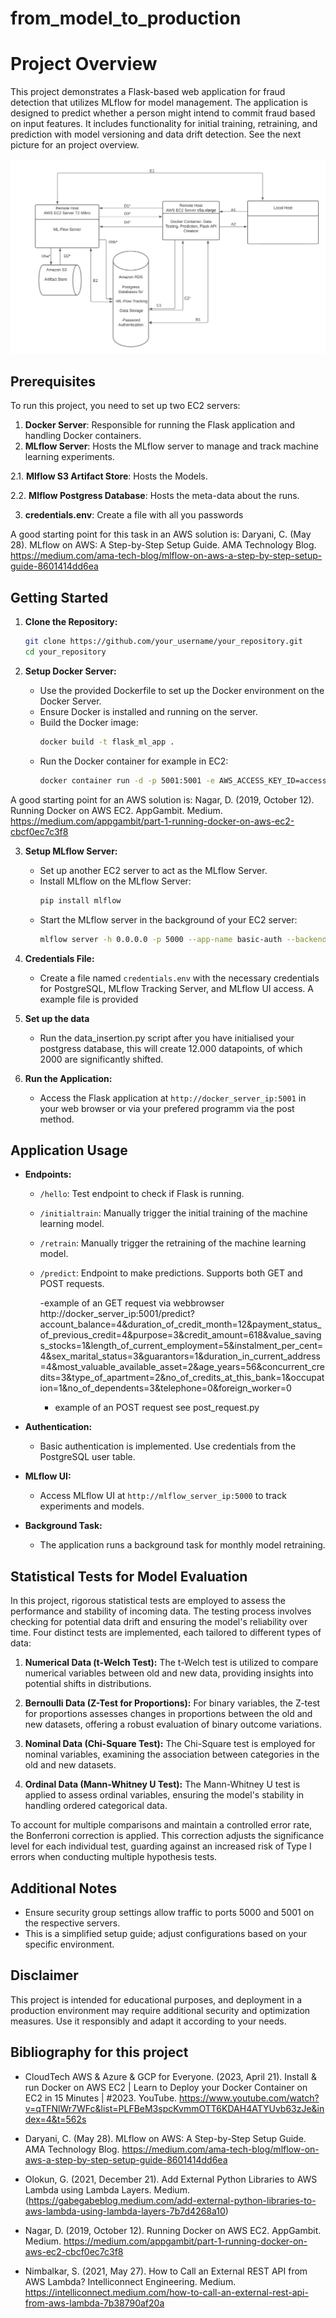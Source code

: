# from_model_to_production
# Project Overview



This project demonstrates a Flask-based web application for fraud detection that utilizes MLflow for model management. The application is designed to predict whether a person might intend to commit fraud based on input features. It includes functionality for initial training, retraining, and prediction with model versioning and data drift detection. See the next picture for an project overview.

![Alt text](<From model (1).png>)


## Prerequisites

To run this project, you need to set up two EC2 servers:
1. **Docker Server**: Responsible for running the Flask application and handling Docker containers.
2. **MLflow Server**: Hosts the MLflow server to manage and track machine learning experiments.

2.1. **Mlflow S3 Artifact Store**: Hosts the Models.  

2.2. **Mlflow Postgress Database**: Hosts the meta-data about the runs.  
  
3. **credentials.env**: Create a file with all you passwords

A good starting point for this task in an AWS solution is: Daryani, C. (May 28). MLflow on AWS: A Step-by-Step Setup Guide. AMA Technology Blog. https://medium.com/ama-tech-blog/mlflow-on-aws-a-step-by-step-setup-guide-8601414dd6ea


## Getting Started

1. **Clone the Repository:**
    ```bash
    git clone https://github.com/your_username/your_repository.git
    cd your_repository
    ```

2. **Setup Docker Server:**
   - Use the provided Dockerfile to set up the Docker environment on the Docker Server.
   - Ensure Docker is installed and running on the server.
   - Build the Docker image:
     ```bash
     docker build -t flask_ml_app .
     ```
   - Run the Docker container for example in EC2:
     ```bash
     docker container run -d -p 5001:5001 -e AWS_ACCESS_KEY_ID=access_key -e AWS_SECRET_ACCESS_KEY=secret_key container_name
     ```
A good starting point for an AWS solution is: Nagar, D. (2019, October 12). Running Docker on AWS EC2. AppGambit. Medium. https://medium.com/appgambit/part-1-running-docker-on-aws-ec2-cbcf0ec7c3f8


3. **Setup MLflow Server:**
   - Set up another EC2 server to act as the MLflow Server.
   - Install MLflow on the MLflow Server:
     ```bash
     pip install mlflow
     ```
   - Start the MLflow server in the background of your EC2 server:
     ```bash
     mlflow server -h 0.0.0.0 -p 5000 --app-name basic-auth --backend-store-uri [your_postgress_path] --default-artifact-root [your_s3_store] > mlflow_server.log 2>&1 &
     ```

4. **Credentials File:**
   - Create a file named `credentials.env` with the necessary credentials for PostgreSQL, MLflow Tracking Server, and MLflow UI access. A example file is provided

5. **Set up the data**

    - Run the data_insertion.py script after you have initialised your postgress database, this will create 12.000 datapoints, of which 2000 are significantly shifted. 

5. **Run the Application:**
   - Access the Flask application at `http://docker_server_ip:5001` in your web browser or via your prefered programm via the post method.

## Application Usage

- **Endpoints:**
  - `/hello`: Test endpoint to check if Flask is running.
  - `/initialtrain`: Manually trigger the initial training of the machine learning model.
  - `/retrain`: Manually trigger the retraining of the machine learning model.
  - `/predict`: Endpoint to make predictions. Supports both GET and POST requests.

    -example of an GET request via webbrowser http://docker_server_ip:5001/predict?account_balance=4&duration_of_credit_month=12&payment_status_of_previous_credit=4&purpose=3&credit_amount=618&value_savings_stocks=1&length_of_current_employment=5&instalment_per_cent=4&sex_marital_status=3&guarantors=1&duration_in_current_address=4&most_valuable_available_asset=2&age_years=56&concurrent_credits=3&type_of_apartment=2&no_of_credits_at_this_bank=1&occupation=1&no_of_dependents=3&telephone=0&foreign_worker=0

    - example of an POST request see post_request.py

- **Authentication:**
  - Basic authentication is implemented. Use credentials from the PostgreSQL user table.

- **MLflow UI:**
  - Access MLflow UI at `http://mlflow_server_ip:5000` to track experiments and models.

- **Background Task:**
  - The application runs a background task for monthly model retraining.

## Statistical Tests for Model Evaluation

In this project, rigorous statistical tests are employed to assess the performance and stability of incoming data. The testing process involves checking for potential data drift and ensuring the model's reliability over time. Four distinct tests are implemented, each tailored to different types of data:

1. **Numerical Data (t-Welch Test):** The t-Welch test is utilized to compare numerical variables between old and new data, providing insights into potential shifts in distributions.

2. **Bernoulli Data (Z-Test for Proportions):** For binary variables, the Z-test for proportions assesses changes in proportions between the old and new datasets, offering a robust evaluation of binary outcome variations.

3. **Nominal Data (Chi-Square Test):** The Chi-Square test is employed for nominal variables, examining the association between categories in the old and new datasets.

4. **Ordinal Data (Mann-Whitney U Test):** The Mann-Whitney U test is applied to assess ordinal variables, ensuring the model's stability in handling ordered categorical data.

To account for multiple comparisons and maintain a controlled error rate, the Bonferroni correction is applied. This correction adjusts the significance level for each individual test, guarding against an increased risk of Type I errors when conducting multiple hypothesis tests.

## Additional Notes

- Ensure security group settings allow traffic to ports 5000 and 5001 on the respective servers.
- This is a simplified setup guide; adjust configurations based on your specific environment.

## Disclaimer

This project is intended for educational purposes, and deployment in a production environment may require additional security and optimization measures. Use it responsibly and adapt it according to your needs.

## Bibliography for this project

- CloudTech AWS & Azure & GCP for Everyone. (2023, April 21). Install & run Docker on AWS EC2 | Learn to Deploy your Docker Container on EC2 in 15 Minutes | #2023. YouTube. https://www.youtube.com/watch?v=qTFNlWr7WFc&list=PLFBeM3spcKvmmOTT6KDAH4ATYUvb63zJe&index=4&t=562s

- Daryani, C. (May 28). MLflow on AWS: A Step-by-Step Setup Guide. AMA Technology Blog. https://medium.com/ama-tech-blog/mlflow-on-aws-a-step-by-step-setup-guide-8601414dd6ea

- Olokun, G. (2021, December 21). Add External Python Libraries to AWS Lambda using Lambda Layers. Medium. (https://gabegabeblog.medium.com/add-external-python-libraries-to-aws-lambda-using-lambda-layers-7b7d4268a10)

- Nagar, D. (2019, October 12). Running Docker on AWS EC2. AppGambit. Medium. https://medium.com/appgambit/part-1-running-docker-on-aws-ec2-cbcf0ec7c3f8

- Nimbalkar, S. (2021, May 27). How to Call an External REST API from AWS Lambda? Intelliconnect Engineering. Medium. https://intelliconnect.medium.com/how-to-call-an-external-rest-api-from-aws-lambda-7b38790af20a

